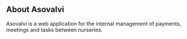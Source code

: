 ## About Asovalvi

Asovalvi is a web application for the internal management of payments, meetings and tasks between nurseries.